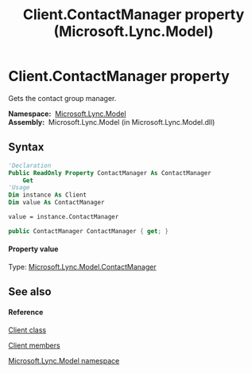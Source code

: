 ﻿---
title: Client.ContactManager property  (Microsoft.Lync.Model)
TOCTitle: 'ContactManager property '
ms:assetid: P:Microsoft.Lync.Model.Client.ContactManager_DI_3_UC_OCS14MrefLyncWPF
ms:mtpsurl: https://msdn.microsoft.com/en-us/library/microsoft.lync.model.client.contactmanager_di_3_uc_ocs14mreflyncwpf(v=office.15)
ms:contentKeyID: 48595249
ms.date: 07/28/2014
mtps_version: v=office.15
f1_keywords:
- Microsoft.Lync.Model.Client.ContactManager
dev_langs:
- CSharp
- JScript
- VB
- other
---

# Client.ContactManager property

Gets the contact group manager.

**Namespace:**  [Microsoft.Lync.Model](microsoft-lync-model-namespace_2.md)  
**Assembly:**  Microsoft.Lync.Model (in Microsoft.Lync.Model.dll)

## Syntax

``` vb
'Declaration
Public ReadOnly Property ContactManager As ContactManager
    Get
'Usage
Dim instance As Client
Dim value As ContactManager

value = instance.ContactManager
```

``` csharp
public ContactManager ContactManager { get; }
```

#### Property value

Type: [Microsoft.Lync.Model.ContactManager](contactmanager-class-microsoft-lync-model_2.md)  

## See also

#### Reference

[Client class](client-class-microsoft-lync-model_2.md)

[Client members](client-members-microsoft-lync-model_2.md)

[Microsoft.Lync.Model namespace](microsoft-lync-model-namespace_2.md)

